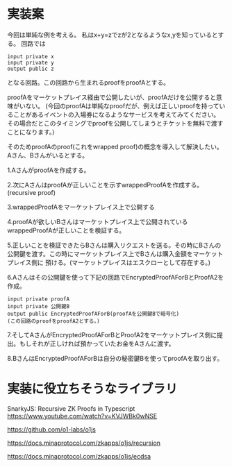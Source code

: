 # 実装案

今回は単純な例を考える。
私はx+y=zでzが2となるようなx,yを知っているとする。
回路では
```
input private x
input private y
output public z
```
となる回路。この回路から生まれるproofをproofAとする。

proofAをマーケットプレイス経由で公開したいが、proofAだけを公開すると意味がいない。
(今回のproofAは単純なproofだが、例えば正しいproofを持っていることがあるイベントの入場券になるようなサービスを考えてみてください。
その場合だとこのタイミングでproofを公開してしまうとチケットを無料で渡すことになります。)

そのためproofAのproof(これをwrapped proof)の概念を導入して解決したい。
Aさん、Bさんがいるとする。

1.AさんがproofAを作成する。

2.次にAさんはproofAが正しいことを示すwrappedProofAを作成する。(recursive proof)

3.wrappedProofAをマーケットプレイス上で公開する

4.proofAが欲しいBさんはマーケットプレイス上で公開されているwrappedProofAが正しいことを検証する。

5.正しいことを検証できたらBさんは購入リクエストを送る。その時にBさんの公開鍵を渡す。この時にマーケットプレイス上でBさんは購入金額をマーケットプレイス側に
預ける。(マーケットプレイスはエスクローとして存在する。)

6.Aさんはその公開鍵を使って下記の回路でEncryptedProofAForBとProofA2を作成。

```
input private proofA
input private 公開鍵B
output public EncryptedProofAForB(proofAを公開鍵Bで暗号化)
(この回路のproofをproofA2とする。)
```

7.そしてAさんがEncryptedProofAForBとProofA2をマーケットプレイス側に提出。もしそれが正しければ預かっていたお金をAさんに渡す。

8.BさんはEncryptedProofAForBは自分の秘密鍵Bを使ってproofAを取り出す。


# 実装に役立ちそうなライブラリ

SnarkyJS: Recursive ZK Proofs in Typescript
https://www.youtube.com/watch?v=KVJWBk0wNSE


https://github.com/o1-labs/o1js


https://docs.minaprotocol.com/zkapps/o1js/recursion


https://docs.minaprotocol.com/zkapps/o1js/ecdsa